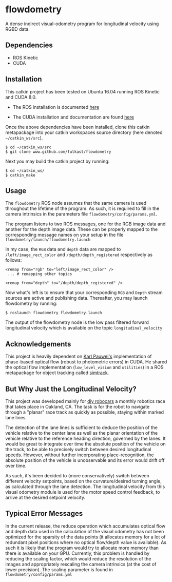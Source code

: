 # flowdometry

A dense indirect visual-odometry program for longitudinal velocity using RGBD data.

## Dependencies
- ROS Kinetic
- CUDA

## Installation
This catkin project has been tested on Ubuntu 16.04 running ROS Kinetic and CUDA 8.0.

- The ROS installation is documented [here](http://wiki.ros.org/kinetic/Installation/Ubuntu)

- The CUDA installation and documentation are found [here](https://developer.nvidia.com/cuda-downloads)

Once the above dependencies have been installed, clone this catkin metapackage into your catkin workspaces source directory (here denoted `~/catkin_ws/src`).

```
$ cd ~/catkin_ws/src
$ git clone www.github.com/fulkast/flowdometry
```

Next you may build the catkin project by running:
```
$ cd ~/catkin_ws/
$ catkin_make
```

## Usage
The `flowdometry` ROS node assumes that the same camera is used throughout the lifetime of the program. As such, it is required to fill in the camera intrinsics in the parameters file `flowdometry/config/params.yml`.

The program listens to two ROS messages, one for the RGB image data and another for the depth image data. These can be properly mapped to the corresponding message names on your setup in the file `flowdometry/launch/flowdometry.launch`

In my case, the `RGB` data and `depth` data are mapped to `/left/image_rect_color` and `/depth/depth_registered` respectively as follows:

```
<remap from="rgb" to="left/image_rect_color" />
 ... # remapping other topics

<remap from="depth" to="/depth/depth_registered" />

```

Now what's left is to ensure that your corresponding `RGB` and `Depth` stream sources are active and publishing data. Thereafter, you may launch flowdometry by running:

`$ roslaunch flowdometry flowdometry.launch`

The output of the flowdometry node is the low pass filtered forward longitudinal velocity which is available on the topic `longitudinal_velocity`

## Acknowledgements
This project is heavily dependent on [Karl Pauwel's](http://www.karlpauwels.com/) implementation of phase-based optical flow (robust to photometric errors) in CUDA. He shared the optical flow implementation (`low_level_vision` and `utilities`) in a ROS metapackage for object tracking called [simtrack](https://github.com/karlpauwels/simtrack).

## But Why Just the Longitudinal Velocity?
This project was developed mainly for [diy robocars](https://diyrobocars.com/) a monthly robotics race that takes place in Oakland, CA. The task is for the robot to navigate through a "planar" race track as quickly as possible, staying within marked lane lines.

The detection of the lane lines is sufficient to deduce the position of the vehicle relative to the center lane as well as the planar orientation of the vehicle relative to the reference heading direction, governed by the lanes. It would be great to integrate over time the absolute position of the vehicle on the track, to be able to precisely switch between desired longitudinal speeds. However, without further incorporating place-recognition, the absolute position of the vehicle is unobservable and its error would drift off over time.

As such, it's been decided to (more conservatively) switch between different velocity setpoints, based on the curvature/desired turning angle, as calculated through the lane detection. The longitudinal velocity from this visual odometry module is used for the motor speed control feedback, to arrive at the desired setpoint velocity.

## Typical Error Messages
In the current release, the reduce operation which accumulates optical flow and
depth data used in the calculation of the visual odometry has not been optimized
for the sparsity of the data points (it allocates memory for a lot of redundant pixel
  positions where no optical flow/depth value is available). As such it is likely that
  the program would try to allocate more memory than there is available on your GPU.
  Currently, this problem is handled by reducing the scaling factor, which would reduce the resolution of the images and appropriately rescaling the camera intrinsics (at the cost of lower precision). The scaling parameter is found in `flowdometry/config/params.yml`
